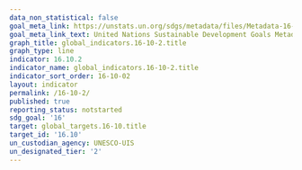 ```yaml
---
data_non_statistical: false
goal_meta_link: https://unstats.un.org/sdgs/metadata/files/Metadata-16-10-02.pdf
goal_meta_link_text: United Nations Sustainable Development Goals Metadata (pdf 1361kB)
graph_title: global_indicators.16-10-2.title
graph_type: line
indicator: 16.10.2
indicator_name: global_indicators.16-10-2.title
indicator_sort_order: 16-10-02
layout: indicator
permalink: /16-10-2/
published: true
reporting_status: notstarted
sdg_goal: '16'
target: global_targets.16-10.title
target_id: '16.10'
un_custodian_agency: UNESCO-UIS
un_designated_tier: '2'
---
```


